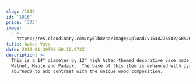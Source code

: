 ```yaml
---
slug: /1816
id: '1816'
price: '375'
image:
  - >-
    https://res.cloudinary.com/dy6lb8vna/image/upload/v1548276582/GB%20Bowlworks%20Gallery/IMG_1696a.jpg
title: Aztec Vase
date: 2019-01-30T00:50:16.973Z
description: >-
  This is a 14" diameter by 12" high Aztec-themed decorative vase made from
  Walnut, Maple and Padauk.  The base of this item is enhanced with pyrography
  (burned) to add contrast with the unique wood composition.
---
```


